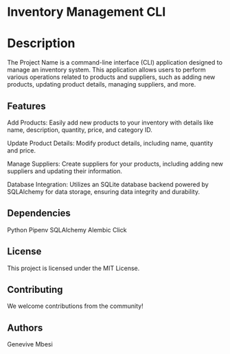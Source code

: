# Inventory Management CLI
# Description
The Project Name is a command-line interface (CLI) application designed to manage an inventory system. This application allows users to perform various operations related to products and suppliers, such as adding new products, updating product details, managing suppliers, and more.

## Features
Add Products: Easily add new products to your inventory with details like name, description, quantity, price, and category ID.

Update Product Details: Modify product details, including name, quantity and price.

Manage Suppliers: Create suppliers for your products, including adding new suppliers and updating their information.

Database Integration: Utilizes an SQLite database backend powered by SQLAlchemy for data storage, ensuring data integrity and durability.

## Dependencies
Python
Pipenv
SQLAlchemy
Alembic
Click

## License
This project is licensed under the MIT License.

## Contributing
We welcome contributions from the community!

## Authors
Genevive Mbesi